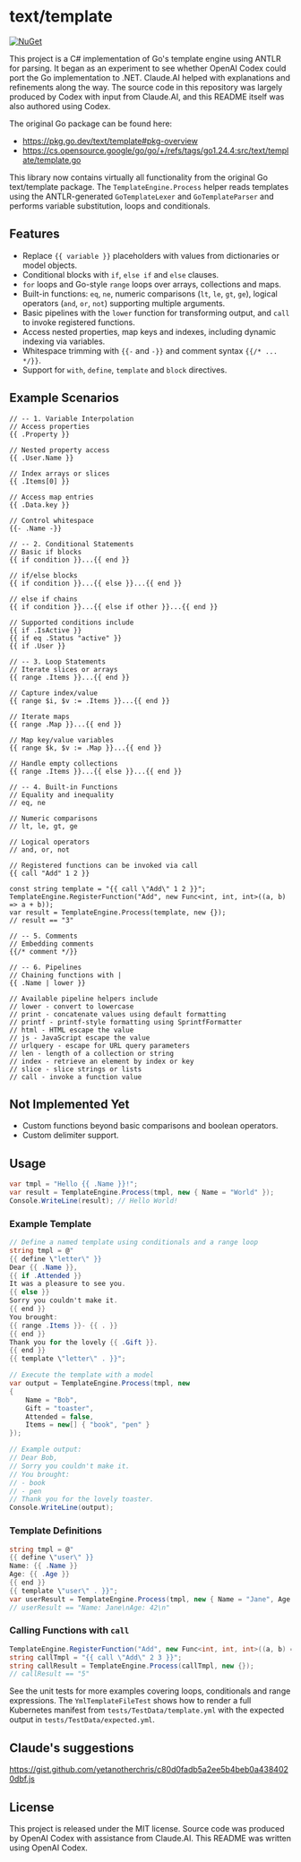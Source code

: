 # text/template

[![NuGet](https://img.shields.io/nuget/v/go-text-template.svg)](https://www.nuget.org/packages/go-text-template/)

This project is a C# implementation of Go's template engine using ANTLR for parsing. It began as an experiment to see whether OpenAI Codex could port the Go implementation to .NET. Claude.AI helped with explanations and refinements along the way.
The source code in this repository was largely produced by Codex with input
from Claude.AI, and this README itself was also authored using Codex.

The original Go package can be found here:

- https://pkg.go.dev/text/template#pkg-overview
- https://cs.opensource.google/go/go/+/refs/tags/go1.24.4:src/text/template/template.go

This library now contains virtually all functionality from the original Go text/template package. The `TemplateEngine.Process` helper reads templates using the ANTLR-generated `GoTemplateLexer` and `GoTemplateParser` and performs variable substitution, loops and conditionals.

## Features

- Replace `{{ variable }}` placeholders with values from dictionaries or model
  objects.
- Conditional blocks with `if`, `else if` and `else` clauses.
- `for` loops and Go-style `range` loops over arrays, collections and maps.
- Built-in functions: `eq`, `ne`, numeric comparisons (`lt`, `le`, `gt`, `ge`),
  logical operators (`and`, `or`, `not`) supporting multiple arguments.
- Basic pipelines with the `lower` function for transforming output, and `call` to invoke registered functions.
- Access nested properties, map keys and indexes, including dynamic indexing via
  variables.
- Whitespace trimming with `{{-` and `-}}` and comment syntax `{{/* ... */}}`.
- Support for `with`, `define`, `template` and `block` directives.

## Example Scenarios

```
// -- 1. Variable Interpolation
// Access properties
{{ .Property }}

// Nested property access
{{ .User.Name }}

// Index arrays or slices
{{ .Items[0] }}

// Access map entries
{{ .Data.key }}

// Control whitespace
{{- .Name -}}

// -- 2. Conditional Statements
// Basic if blocks
{{ if condition }}...{{ end }}

// if/else blocks
{{ if condition }}...{{ else }}...{{ end }}

// else if chains
{{ if condition }}...{{ else if other }}...{{ end }}

// Supported conditions include
{{ if .IsActive }}
{{ if eq .Status "active" }}
{{ if .User }}

// -- 3. Loop Statements
// Iterate slices or arrays
{{ range .Items }}...{{ end }}

// Capture index/value
{{ range $i, $v := .Items }}...{{ end }}

// Iterate maps
{{ range .Map }}...{{ end }}

// Map key/value variables
{{ range $k, $v := .Map }}...{{ end }}

// Handle empty collections
{{ range .Items }}...{{ else }}...{{ end }}

// -- 4. Built-in Functions
// Equality and inequality
// eq, ne

// Numeric comparisons
// lt, le, gt, ge

// Logical operators
// and, or, not

// Registered functions can be invoked via call
{{ call "Add" 1 2 }}

const string template = "{{ call \"Add\" 1 2 }}";
TemplateEngine.RegisterFunction("Add", new Func<int, int, int>((a, b) => a + b));
var result = TemplateEngine.Process(template, new {});
// result == "3"

// -- 5. Comments
// Embedding comments
{{/* comment */}}

// -- 6. Pipelines
// Chaining functions with |
{{ .Name | lower }}

// Available pipeline helpers include
// lower - convert to lowercase
// print - concatenate values using default formatting
// printf - printf-style formatting using SprintfFormatter
// html - HTML escape the value
// js - JavaScript escape the value
// urlquery - escape for URL query parameters
// len - length of a collection or string
// index - retrieve an element by index or key
// slice - slice strings or lists
// call - invoke a function value
```

## Not Implemented Yet

- Custom functions beyond basic comparisons and boolean operators.
- Custom delimiter support.

## Usage

```csharp
var tmpl = "Hello {{ .Name }}!";
var result = TemplateEngine.Process(tmpl, new { Name = "World" });
Console.WriteLine(result); // Hello World!
```

### Example Template

```csharp
// Define a named template using conditionals and a range loop
string tmpl = @"
{{ define \"letter\" }}
Dear {{ .Name }},
{{ if .Attended }}
It was a pleasure to see you.
{{ else }}
Sorry you couldn't make it.
{{ end }}
You brought:
{{ range .Items }}- {{ . }}
{{ end }}
Thank you for the lovely {{ .Gift }}.
{{ end }}
{{ template \"letter\" . }}";

// Execute the template with a model
var output = TemplateEngine.Process(tmpl, new
{
    Name = "Bob",
    Gift = "toaster",
    Attended = false,
    Items = new[] { "book", "pen" }
});

// Example output:
// Dear Bob,
// Sorry you couldn't make it.
// You brought:
// - book
// - pen
// Thank you for the lovely toaster.
Console.WriteLine(output);
```

### Template Definitions

```csharp
string tmpl = @"
{{ define \"user\" }}
Name: {{ .Name }}
Age: {{ .Age }}
{{ end }}
{{ template \"user\" . }}";
var userResult = TemplateEngine.Process(tmpl, new { Name = "Jane", Age = 42 });
// userResult == "Name: Jane\nAge: 42\n"
```

### Calling Functions with `call`

```csharp
TemplateEngine.RegisterFunction("Add", new Func<int, int, int>((a, b) => a + b));
string callTmpl = "{{ call \"Add\" 2 3 }}";
string callResult = TemplateEngine.Process(callTmpl, new {});
// callResult == "5"
```
See the unit tests for more examples covering loops, conditionals and range expressions. The `YmlTemplateFileTest` shows how to render a full Kubernetes manifest from `tests/TestData/template.yml` with the expected output in `tests/TestData/expected.yml`.

## Claude's suggestions
https://gist.github.com/yetanotherchris/c80d0fadb5a2ee5b4beb0a4384020dbf.js

## License

This project is released under the MIT license. Source code was produced by
OpenAI Codex with assistance from Claude.AI.
This README was written using OpenAI Codex.
